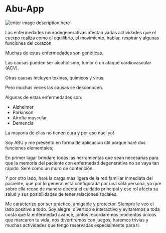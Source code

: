 # Abu-App
![enter image description here](https://lh3.googleusercontent.com/KpBzNHr_uFGcjPpcimtVq1mAeIzC8d-_Rsa9wSx7ngiQnLl-G9-vyPutK76CeIBsxuIeqFqX3vL-CQ "Logo")

Las enfermedades neurodegenerativas afectan varias actividades que el cuerpo realiza como el equilibrio, el movimiento, hablar, respirar y algunas funciones del corazón.

Muchas de estas enfermedades son genéticas.

Las causas pueden ser alcoholismo, tumor o un ataque cardiovascular (ACV).

Otras causas incluyen toxinas, químicos y virus.

Pero muchas veces las causas se desconocen.

Algunas de estas enfermedades son:
- Alzheimer
- Parkinson
- Atrofia muscular
- Demencia

La mayoría de ellas no tienen cura y por eso nací yo! 

Soy ABU y me presento en forma de aplicación útil porque haré dos funciones elementales;

En primer lugar brindare todas las herramientas que sean necesarias para que la memoria del paciente con enfermedad degenerativa no se vaya tan rápido. Seré como un muro de contención.

Y por otro lado, haré la carga más ligera de la red familiar inmediata del paciente, que por lo general está configurada por una sola persona, ya que sobre ella recae de manera directa el cuidado principal y ese rol afecta su salud y sus posibilidades de tener relaciones sociales.

Me caracterizo por ser práctico, amigable y protector. Siempre le veo el lado positivo a todo. 
Soy alegre, divertido e interactivo y evitaremos a toda costa que la enfermedad avance, juntos recordaremos momentos únicos que marcaron tu vida, nos divertiremos con juegos, haremos trivias y muchas actividades que tengo reservadas especialmente para ti.
